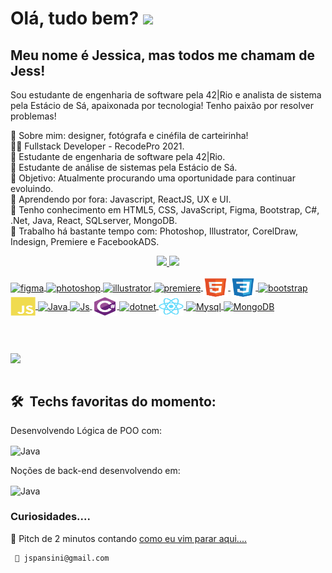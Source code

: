 <h1 align="left"> Olá, tudo bem? <img src="https://raw.githubusercontent.com/kaueMarques/kaueMarques/master/hi.gif" width="30px"></h1>
<h2> Meu nome é Jessica, mas todos me chamam de Jess!</h2>

Sou estudante de engenharia de software pela 42|Rio e analista de sistema pela Estácio de Sá, apaixonada por tecnologia!
Tenho paixão por resolver problemas!

💬 Sobre mim: designer, fotógrafa e cinéfila de carteirinha!<br>
👩‍🎓 Fullstack Developer - RecodePro 2021.<br>
🎒 Estudante de engenharia de software pela 42|Rio.<br>
🎒 Estudante de análise de sistemas pela Estácio de Sá.<br>
🎯 Objetivo: Atualmente procurando uma oportunidade para continuar evoluindo.<br>
📰 Aprendendo por fora: Javascript, ReactJS, UX e UI.<br>
💜 Tenho conhecimento em HTML5, CSS, JavaScript, Figma, Bootstrap, C#, .Net, Java, React, SQLserver, MongoDB.<br>
💜 Trabalho há bastante tempo com: Photoshop, Illustrator, CorelDraw, Indesign, Premiere e FacebookADS.<br>

<div align="center">
  <a href="https://github.com/jspansini">
  <img height="180em" src="https://github-readme-stats.vercel.app/api?username=jspansini&show_icons=true&theme=dark&include_all_commits=true&count_private=true"/>
  <img height="180em" src="https://github-readme-stats.vercel.app/api/top-langs/?username=jspansini&layout=compact&langs_count=7&theme=dark"/>
</div>

  <div style="display: inline_block align: center "><br>
   
  <img align="center" alt="figma" height="30" width="40" src="https://cdn.jsdelivr.net/gh/devicons/devicon/icons/figma/figma-original.svg" />    
  <img align="center" alt="photoshop" height="30" width="40" src="https://cdn.jsdelivr.net/gh/devicons/devicon/icons/photoshop/photoshop-plain.svg" />
  <img align="center" alt="illustrator" height="30" width="40" src="https://cdn.jsdelivr.net/gh/devicons/devicon/icons/illustrator/illustrator-plain.svg" />  
  <img  align="center" alt="premiere" height="30" width="40" src="https://cdn.jsdelivr.net/gh/devicons/devicon/icons/premierepro/premierepro-original.svg" />
          
          
  <img align="center" alt="HTML" height="30" width="40" src="https://raw.githubusercontent.com/devicons/devicon/master/icons/html5/html5-original.svg">       
  <img align="center" alt="CSS" height="30" width="40" src="https://raw.githubusercontent.com/devicons/devicon/master/icons/css3/css3-original.svg">
  <img align="center" alt="bootstrap" height="30" width="40" src="https://cdn.jsdelivr.net/gh/devicons/devicon/icons/bootstrap/bootstrap-plain-wordmark.svg" />
  <img align="center" alt="Js" height="30" width="40" src="https://raw.githubusercontent.com/devicons/devicon/master/icons/javascript/javascript-plain.svg">
    
    
  <img align="center" alt="Java" height="30" width="40" src="https://cdn.jsdelivr.net/gh/devicons/devicon/icons/java/java-original-wordmark.svg"/>
  <img align="center" alt="Js" height="30" width="40" src="https://cdn.jsdelivr.net/gh/devicons/devicon/icons/c/c-original.svg" />          
  <img align="center" alt="Csharp" height="30" width="40" src="https://raw.githubusercontent.com/devicons/devicon/master/icons/csharp/csharp-original.svg"> 
  <img align="center" alt="dotnet" height="30" width="40" src="https://cdn.jsdelivr.net/gh/devicons/devicon/icons/dot-net/dot-net-original-wordmark.svg" />    
  <img align="center" alt="React" height="30" width="40" src="https://raw.githubusercontent.com/devicons/devicon/master/icons/react/react-original.svg">
  <img align="center" alt="Mysql" height="30" width="40" src="https://cdn.jsdelivr.net/gh/devicons/devicon/icons/mysql/mysql-original-wordmark.svg" />
    
  <img align="center" alt="MongoDB" height="30" width="40" src="https://cdn.jsdelivr.net/gh/devicons/devicon/icons/mongodb/mongodb-original-wordmark.svg" />
          
 ##   
 
</div><br>
  
  <div style="display: flex"> 
 
  <a href="https://www.linkedin.com/in/jessica-pansini-32810393/" target="_blank"><img src="https://img.shields.io/badge/-LinkedIn-%230077B5?style=for-the-badge&logo=linkedin&logoColor=white" target="_blank"></a> 
 
</div>
  

  ## 🛠 &nbsp;Techs favoritas do momento:

  <p> Desenvolvendo Lógica de POO com: </p>
  <img align="center" alt="Java" height="30" width="40" src="https://cdn.jsdelivr.net/gh/devicons/devicon/icons/java/java-original-wordmark.svg"/>
  <p> Noções de back-end desenvolvendo em: </p> 
  <img align="center" alt="Java" height="30" width="40" src="https://cdn.jsdelivr.net/gh/devicons/devicon/icons/nodejs/nodejs-original.svg"/>
  
  <h3> Curiosidades.... </h3>
  
  <p> 💬 Pitch de 2 minutos contando <a href="https://youtu.be/bGL083GWLhg"> como eu vim parar aqui.... </a>
  
  
     📧 jspansini@gmail.com
     
